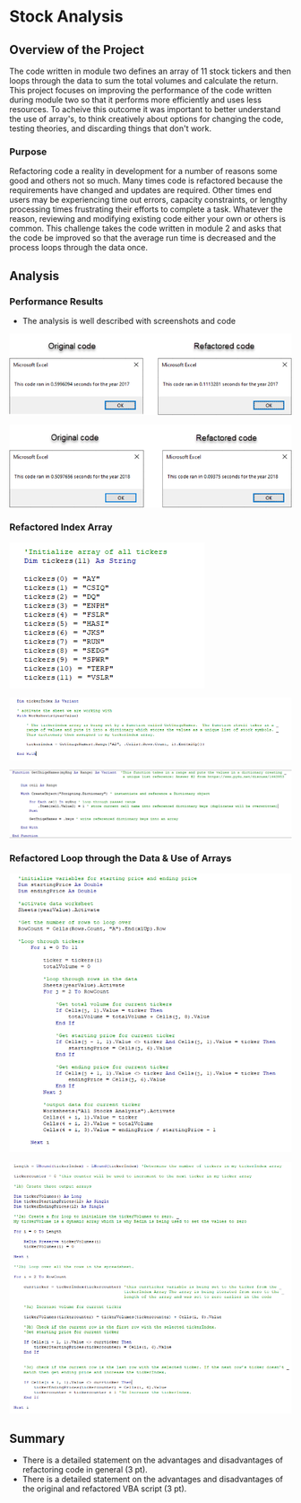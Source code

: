 # Stock Analysis

## Overview of the Project

The code written in module two defines an array of 11 stock tickers and then loops through the data to sum the total volumes and calculate the return. This project focuses on improving the performance of the code written during module two so that it performs more efficiently and uses less resources.  To acheive this outcome it was important to better understand the use of array's, to think creatively about options for changing the code, testing theories, and discarding things that don't work.

### Purpose

Refactoring code a reality in development for a number of reasons some good and others not so much.  Many times code is refactored because the requirements have changed and updates are required.  Other times end users may be experiencing time out errors, capacity constraints, or lengthy processing times frustrating their efforts to complete a task.  Whatever the reason, reviewing and modifying existing code either your own or others is common. This challenge takes the code written in module 2 and asks that the code be improved so that the average run time is decreased and the process loops through the data once.

## Analysis

### Performance Results

- The analysis is well described with screenshots and code


![2017 Timer Compare](/2017_Comparison_Orig_vs_Refact.png)


![2018 Timer compare](/2018_Comparison_Orig_vs_Refact.png)

### Refactored Index Array

![Original Array code](/initializing_array_for_all_tickers.png)

![revised Array code](/ticker_index_from_dictionary.png)

![special function dictionary](/FunctionGetUniqeNames.png)

### Refactored Loop through the Data & Use of Arrays

![original embedded for loop](/original_code_nested_for_loop.png)

![refactored single loop](/refactored_code_single_for_loop.png)


## Summary

- There is a detailed statement on the advantages and disadvantages of refactoring code in general (3 pt).
- There is a detailed statement on the advantages and disadvantages of the original and refactored VBA script (3 pt).
